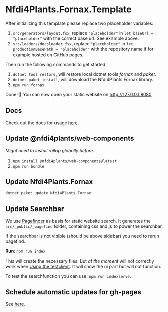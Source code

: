 # Nfdi4Plants.Fornax.Template

After initializing this template please replace two placeholder variables:

1. `src/generators/layout.fsx`, replace `"placeholder"` in `let baseUrl = "placeholder"` with the correct base url. See example above.
2. `src/loaders/docsloader.fsx`, replace `"placeholder"` in `let productionBasePath = "placeholder"` with the repository name if for example hosted on GitHub pages.

Then run the following commands to get started: 

1. `dotnet tool restore`, will restore local dotnet tools _fornax_ and _paket_.
2. `dotnet paket install`, will download the Nfdi4Plants.Fornax library.
3. `npm run fornax`

Done! 🎉 You can now open your static website on http://127.0.0.1:8080

## Docs 

Check out the docs for usage [here](https://nfdi4plants.github.io/web-components-docs/docs/SupportedStaticSiteGenerators.html#fornax).

## Update @nfdi4plants/web-components 

_Might need to install rollup globally before._

1. `npm install @nfdi4plants/web-components@latest`
2. `npm run bundle`

## Update Nfdi4Plants.Fornax

`dotnet paket update Nfdi4Plants.Fornax`

## Update Searchbar

We use [Pagefinder](https://pagefind.app/docs/) as basis for static website search.
It generates the `src/_public/_pagefind` folder, containing css and js to power the searchbar.

If the searchbar is not visible (should be above sidebar) you need to rerun pagefind.

**Run**: `npm run index` 

This will create the necessary files. But *at the moment* will not correctly work when [Using the testclient](##start-test-client). 
It will show the ui part but will not function.

To test the searchfunction you can use: `npm run indexserve`.

## Schedule automatic updates for gh-pages

See [here](https://nfdi4plants.github.io/web-components-docs/docs/ScheduledUpdates.html).